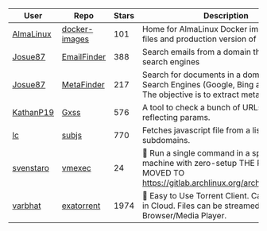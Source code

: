 | User | Repo | Stars | Description | Last Updated |
|------|------|-------|-------------|--------------|
| [AlmaLinux](https://github.com/AlmaLinux) | [docker-images](https://github.com/AlmaLinux/docker-images) | 101 | Home for AlmaLinux Docker image RootFS files and production version of sources | 2025-04-09T17:38:23Z |
| [Josue87](https://github.com/Josue87) | [EmailFinder](https://github.com/Josue87/EmailFinder) | 388 | Search emails from a domain through search engines | 2025-05-15T10:59:25Z |
| [Josue87](https://github.com/Josue87) | [MetaFinder](https://github.com/Josue87/MetaFinder) | 217 | Search for documents in a domain through Search Engines (Google, Bing and Baidu). The objective is to extract metadata | 2025-05-14T01:37:36Z |
| [KathanP19](https://github.com/KathanP19) | [Gxss](https://github.com/KathanP19/Gxss) | 576 | A tool to check a bunch of URLs that contain reflecting params. | 2025-05-15T10:39:31Z |
| [lc](https://github.com/lc) | [subjs](https://github.com/lc/subjs) | 770 | Fetches javascript file from a list of URLS or subdomains. | 2025-05-10T17:38:18Z |
| [svenstaro](https://github.com/svenstaro) | [vmexec](https://github.com/svenstaro/vmexec) | 24 | 🔧 Run a single command in a speedy virtual machine with zero-setup THE PROJECT MOVED TO https://gitlab.archlinux.org/archlinux/vmexec | 2025-05-12T23:07:22Z |
| [varbhat](https://github.com/varbhat) | [exatorrent](https://github.com/varbhat/exatorrent) | 1974 | 🧲 Easy to Use Torrent Client. Can be hosted in Cloud. Files can be streamed in Browser/Media Player. | 2025-05-16T15:09:25Z |
